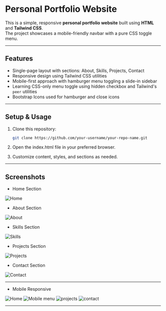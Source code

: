 # Personal Portfolio Website

This is a simple, responsive **personal portfolio website** built using **HTML** and **Tailwind CSS**.  
The project showcases a mobile-friendly navbar with a pure CSS toggle menu.

---

## Features

- Single-page layout with sections: About, Skills, Projects, Contact
- Responsive design using Tailwind CSS utilities
- Mobile-first approach with hamburger menu toggling a slide-in sidebar
- Learning CSS-only menu toggle using hidden checkbox and Tailwind's `peer` utilities
- Bootstrap Icons used for hamburger and close icons

---

## Setup & Usage

1. Clone this repository:

   ```bash
   git clone https://github.com/your-username/your-repo-name.git

2. Open the index.html file in your preferred browser.

3. Customize content, styles, and sections as needed.

---

## Screenshots

- Home Section

![Home](screenshots/home.png)

- About Section

![About](screenshots/about.png)

- Skills Section

![Skills](screenshots/about.png)

- Projects Section

![Projects](screenshots/projects.png)

- Contact Section

![Contact](screenshots/contact.png)

---

- Mobile Responsive

![Home](screenshots/m1.png)
![Mobile menu](screenshots/m2-menu-toggle.png)
![projects](screenshots/m3.png)
![contact](screenshots/m4.png)

---

